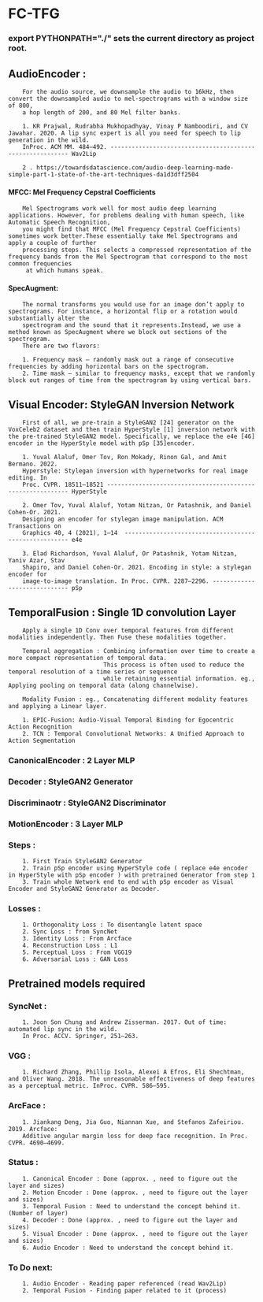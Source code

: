 # FC-TFG 
### export PYTHONPATH="./" sets the current directory as project root.

## AudioEncoder : 

        For the audio source, we downsample the audio to 16kHz, then convert the downsampled audio to mel-spectrograms with a window size of 800, 
        a hop length of 200, and 80 Mel filter banks.

        1. KR Prajwal, Rudrabha Mukhopadhyay, Vinay P Namboodiri, and CV Jawahar. 2020. A lip sync expert is all you need for speech to lip generation in the wild. 
        InProc. ACM MM. 484–492. ---------------------------------------------------------- Wav2Lip
        
        2 . https://towardsdatascience.com/audio-deep-learning-made-simple-part-1-state-of-the-art-techniques-da1d3dff2504
        
#### MFCC: Mel Frequency Cepstral Coefficients

        Mel Spectrograms work well for most audio deep learning applications. However, for problems dealing with human speech, like Automatic Speech Recognition,
        you might find that MFCC (Mel Frequency Cepstral Coefficients) sometimes work better.These essentially take Mel Spectrograms and apply a couple of further 
        processing steps. This selects a compressed representation of the frequency bands from the Mel Spectrogram that correspond to the most common frequencies
         at which humans speak.


#### SpecAugment: 
        
        The normal transforms you would use for an image don’t apply to spectrograms. For instance, a horizontal flip or a rotation would substantially alter the
        spectrogram and the sound that it represents.Instead, we use a method known as SpecAugment where we block out sections of the spectrogram.
        There are two flavors:

        1. Frequency mask — randomly mask out a range of consecutive frequencies by adding horizontal bars on the spectrogram.
        2. Time mask — similar to frequency masks, except that we randomly block out ranges of time from the spectrogram by using vertical bars.


## Visual Encoder: StyleGAN Inversion Network

        First of all, we pre-train a StyleGAN2 [24] generator on the VoxCeleb2 dataset and then train HyperStyle [1] inversion network with the pre-trained StyleGAN2 model. Specifically, we replace the e4e [46] encoder in the HyperStyle model with pSp [35]encoder.

        1. Yuval Alaluf, Omer Tov, Ron Mokady, Rinon Gal, and Amit Bermano. 2022.
        Hyperstyle: Stylegan inversion with hypernetworks for real image editing. In
        Proc. CVPR. 18511–18521 ----------------------------------------------------------- HyperStyle

        2. Omer Tov, Yuval Alaluf, Yotam Nitzan, Or Patashnik, and Daniel Cohen-Or. 2021.
        Designing an encoder for stylegan image manipulation. ACM Transactions on
        Graphics 40, 4 (2021), 1–14  ------------------------------------------------------ e4e

        3. Elad Richardson, Yuval Alaluf, Or Patashnik, Yotam Nitzan, Yaniv Azar, Stav
        Shapiro, and Daniel Cohen-Or. 2021. Encoding in style: a stylegan encoder for
        image-to-image translation. In Proc. CVPR. 2287–2296. ----------------------------- pSp


##   TemporalFusion : Single 1D convolution Layer 
        Apply a single 1D Conv over temporal features from different modalities independently. Then Fuse these modalities together.

        Temporal aggregation : Combining information over time to create a more compact representation of temporal data.
                               This process is often used to reduce the temporal resolution of a time series or sequence
                               while retaining essential information. eg., Applying pooling on temporal data (along channelwise).

        Modality Fusion : eg., Concatenating different modality features and applying a Linear layer.

        1. EPIC-Fusion: Audio-Visual Temporal Binding for Egocentric Action Recognition
        2. TCN : Temporal Convolutional Networks: A Unified Approach to Action Segmentation

###    CanonicalEncoder : 2 Layer MLP

###    Decoder : StyleGAN2 Generator

###    Discriminaotr : StyleGAN2 Discriminator

###    MotionEncoder : 3 Layer MLP


### Steps :

        1. First Train StyleGAN2 Generator
        2. Train pSp encoder using HyperStyle code ( replace e4e encoder in HyperStyle with pSp encoder ) with pretrained Generator from step 1
        3. Train whole Network end to end with pSp encoder as Visual Encoder and StyleGAN2 Generator as Decoder.

### Losses :
        1. Orthogonality Loss : To disentangle latent space
        2. Sync Loss : from SyncNet
        3. Identity Loss : From Arcface
        4. Reconstruction Loss : L1
        5. Perceptual Loss : From VGG19
        6. Adversarial Loss : GAN Loss

## Pretrained models required ##

### SyncNet :   
        1. Joon Son Chung and Andrew Zisserman. 2017. Out of time: automated lip sync in the wild. 
        In Proc. ACCV. Springer, 251–263.

### VGG : 
        1. Richard Zhang, Phillip Isola, Alexei A Efros, Eli Shechtman, and Oliver Wang. 2018. The unreasonable effectiveness of deep features as a perceptual metric. InProc. CVPR. 586–595.

### ArcFace : 
        1. Jiankang Deng, Jia Guo, Niannan Xue, and Stefanos Zafeiriou. 2019. Arcface:
        Additive angular margin loss for deep face recognition. In Proc. CVPR. 4690–4699.


### Status :
        1. Canonical Encoder : Done (approx. , need to figure out the layer and sizes)
        2. Motion Encoder : Done (approx. , need to figure out the layer and sizes)
        3. Temporal Fusion : Need to understand the concept behind it. (Number of layer)
        4. Decoder : Done (approx. , need to figure out the layer and sizes)
        5. Visual Encoder : Done (approx. , need to figure out the layer and sizes)
        6. Audio Encoder : Need to understand the concept behind it.

### To Do next: 
        1. Audio Encoder - Reading paper referenced (read Wav2Lip)
        2. Temporal Fusion - Finding paper related to it (process)
